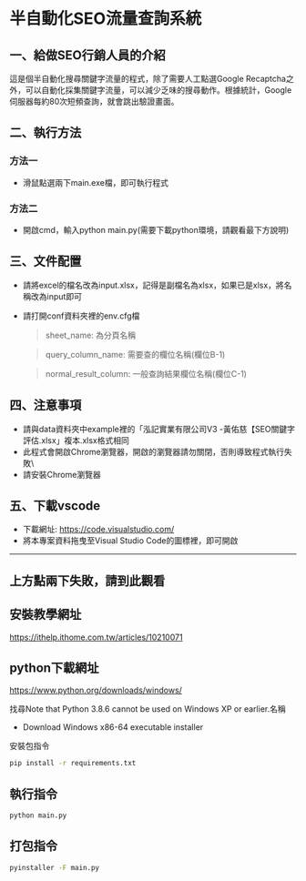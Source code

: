 # 半自動化SEO流量查詢系統
## 一、給做SEO行銷人員的介紹
這是個半自動化搜尋關鍵字流量的程式，除了需要人工點選Google Recaptcha之外，可以自動化採集關鍵字流量，可以減少乏味的搜尋動作。根據統計，Google伺服器每約80次短頻查詢，就會跳出驗證畫面。
## 二、執行方法
### 方法一
- 滑鼠點選兩下main.exe檔，即可執行程式
### 方法二
- 開啟cmd，輸入python main.py(需要下載python環境，請觀看最下方說明)

## 三、文件配置
- 請將excel的檔名改為input.xlsx，記得是副檔名為xlsx，如果已是xlsx，將名稱改為input即可

- 請打開conf資料夾裡的env.cfg檔
  >  sheet_name: 為分頁名稱

  >  query_column_name: 需要查的欄位名稱(欄位B-1)
  
  >  normal_result_column: 一般查詢結果欄位名稱(欄位C-1)

## 四、注意事項
- 請與data資料夾中example裡的「泓記實業有限公司V3 -黃佑慈【SEO關鍵字評估.xlsx」複本.xlsx格式相同
- 此程式會開啟Chrome瀏覽器，開啟的瀏覽器請勿關閉，否則導致程式執行失敗\
- 請安裝Chrome瀏覽器

## 五、下載vscode
- 下載網址: https://code.visualstudio.com/
- 將本專案資料拖曳至Visual Studio Code的圖標裡，即可開啟

****
## 上方點兩下失敗，請到此觀看

## 安裝教學網址
https://ithelp.ithome.com.tw/articles/10210071

## python下載網址
https://www.python.org/downloads/windows/

找尋Note that Python 3.8.6 cannot be used on Windows XP or earlier.名稱
- Download Windows x86-64 executable installer

安裝包指令
```sh
pip install -r requirements.txt
```

## 執行指令
```sh
python main.py
```

## 打包指令
```sh
pyinstaller -F main.py
```